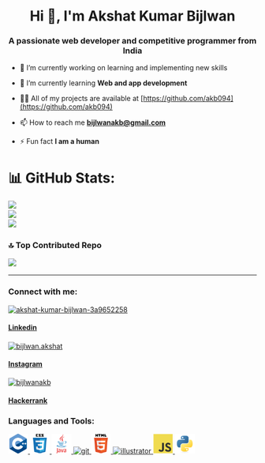 <h1 align="center">Hi 👋, I'm Akshat Kumar Bijlwan</h1>
<h3 align="center">A passionate web developer and competitive programmer from India</h3>

- 🔭 I’m currently working on learning and implementing new skills

- 🌱 I’m currently learning **Web and app development**

- 👨‍💻 All of my projects are available at [https://github.com/akb094](https://github.com/akb094)

- 📫 How to reach me **bijlwanakb@gmail.com**

- ⚡ Fun fact **I am a human**

# 📊 GitHub Stats:
![](https://github-readme-stats.vercel.app/api?username=akb094&theme=dark&hide_border=false&include_all_commits=false&count_private=false)<br/>
![](https://github-readme-streak-stats.herokuapp.com/?user=akb094&theme=dark&hide_border=false)<br/>
![](https://github-readme-stats.vercel.app/api/top-langs/?username=akb094&theme=dark&hide_border=false&include_all_commits=false&count_private=false&layout=compact)


### 🔝 Top Contributed Repo
![](https://github-contributor-stats.vercel.app/api?username=akb094&limit=5&theme=dark&combine_all_yearly_contributions=true)

---

<!-- Proudly created with GPRM ( https://gprm.itsvg.in ) -->


<h3 align="left">Connect with me:</h3>
<p align="left">
<a href="https://www.linkedin.com/in/akshat-kumar-bijlwan-3a9652258/" target="blank"><img align="center" src="https://raw.githubusercontent.com/rahuldkjain/github-profile-readme-generator/master/src/images/icons/Social/linked-in-alt.svg" alt="akshat-kumar-bijlwan-3a9652258" height="30" width="40" /><h4>Linkedin</h4></a>
<a href="https://www.instagram.com/bijlwan.akshat/" target="blank"><img align="center" src="https://raw.githubusercontent.com/rahuldkjain/github-profile-readme-generator/master/src/images/icons/Social/instagram.svg" alt="bijlwan.akshat" height="30" width="40" /><h4>Instagram</h4></a>
<a href="https://www.hackerrank.com/bijlwanakb" target="blank"><img align="center" src="https://raw.githubusercontent.com/rahuldkjain/github-profile-readme-generator/master/src/images/icons/Social/hackerrank.svg" alt="bijlwanakb" height="30" width="40" /><h4>Hackerrank</h4></a>
</p>

<h3 align="left">Languages and Tools:</h3>
<p align="left"> <a href="https://www.w3schools.com/cpp/" target="_blank" rel="noreferrer"> <img src="https://raw.githubusercontent.com/devicons/devicon/master/icons/cplusplus/cplusplus-original.svg" alt="cplusplus" width="40" height="40"/> </a> <a href="https://www.w3schools.com/css/" target="_blank" rel="noreferrer"> <img src="https://raw.githubusercontent.com/devicons/devicon/master/icons/css3/css3-original-wordmark.svg" alt="css3" width="40" height="40"/> </a> <a href="https://www.w3schools.com/java/" target="_blank" rel="noreferrer"> <img src="https://raw.githubusercontent.com/devicons/devicon/master/icons/java/java-original-wordmark.svg" alt="java" width="40" height="40"/> </a> <a href="https://git-scm.com/" target="_blank" rel="noreferrer"> <img src="https://www.vectorlogo.zone/logos/git-scm/git-scm-icon.svg" alt="git" width="40" height="40"/> </a> <a href="https://www.w3.org/html/" target="_blank" rel="noreferrer"> <img src="https://raw.githubusercontent.com/devicons/devicon/master/icons/html5/html5-original-wordmark.svg" alt="html5" width="40" height="40"/> </a> <a href="https://www.adobe.com/in/products/illustrator.html" target="_blank" rel="noreferrer"> <img src="https://www.vectorlogo.zone/logos/adobe_illustrator/adobe_illustrator-icon.svg" alt="illustrator" width="40" height="40"/> </a> <a href="https://developer.mozilla.org/en-US/docs/Web/JavaScript" target="_blank" rel="noreferrer"> <img src="https://raw.githubusercontent.com/devicons/devicon/master/icons/javascript/javascript-original.svg" alt="javascript" width="40" height="40"/> </a> <a href="https://www.python.org" target="_blank" rel="noreferrer"> <img src="https://raw.githubusercontent.com/devicons/devicon/master/icons/python/python-original.svg" alt="python" width="40" height="40"/> </a> </p>

